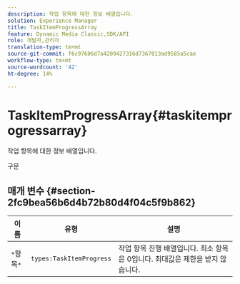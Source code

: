 ```yaml
---
description: 작업 항목에 대한 정보 배열입니다.
solution: Experience Manager
title: TaskItemProgressArray
feature: Dynamic Media Classic,SDK/API
role: 개발자,관리자
translation-type: tm+mt
source-git-commit: f6c97606d7a4209427316d7367013ad9585a5cae
workflow-type: tm+mt
source-wordcount: '42'
ht-degree: 14%

---
```



# TaskItemProgressArray{#taskitemprogressarray}

작업 항목에 대한 정보 배열입니다.

구문

## 매개 변수 {#section-2fc9bea56b6d4b72b80d4f04c5f9b862}

| 이름 | 유형 | 설명 |
|---|---|---|
| `*`항목`*` | `types:TaskItemProgress` | 작업 항목 진행 배열입니다. 최소 항목은 0입니다. 최대값은 제한을 받지 않습니다. |

